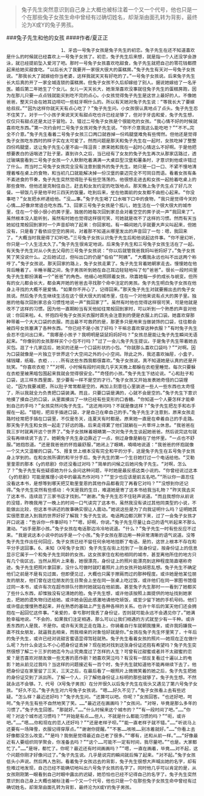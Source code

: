 > 兔子先生突然意识到自己身上大概也被标注着一个又一个代号，他也只是一个在那些兔子女孩生命中曾经有过确切姓名，却渐渐由面孔转为背影，最终沦为X或Y的兔子男孩。

###兔子先生和他的女孩
####作者/夏正正

						1、牙齿一号兔子女孩是兔子先生的初恋。兔子先生在还不知道喜欢是什么的时候就已经喜欢上一号兔子女孩了。初恋，兔子先生后来想，就是指一个人还没学会游泳，就已经提前坠入爱河了吧。那时一号兔子女孩喜欢吃甜食，兔子先生就把自己的零花钱都攒起来给她买甜食吃。“以后长大了我要开一家很大很大的蛋糕房。”兔子先生有天对一号兔子女孩说。“那我长大了就嫁给你当老婆，这样我就天天有好吃的了。”一号兔子女孩说。后来兔子先生长大后真的开了一家全城连锁的蛋糕房。但兔子女孩不久后却嫁给了别人。据说她嫁给了一名牙医。婚后第二年她生了个女儿。女儿一天天长大，她渐渐喜欢没事就往兔子先生的蛋糕房跑，因为在那儿只要一点点钱就能买到吃不完的点心。小女孩觉得兔子先生是这世上最好的人。不像她爸爸，整天只会在她耳边唠叨一些蛀牙啊什么的。所以有天她对兔子先生说：“等我长大了要嫁给叔叔。”“因为这样你就天天有点心吃了？”兔子先生问。小女孩很认真地点了点头。兔子先生忍不住笑了。对于一个小孩子来说天天有甜点吃也许已经足够了，但对于牙齿和爱，兔子先生想，仅仅只有甜点还是太过于冒险。2、错过二号兔子女孩是个很能吃的女孩。“我心情不好的时候就喜欢吃东西。”第一次约会时二号兔子女孩对兔子先生说。“你不介意我这么能吃吧？”“不不…完全不介意。”兔子先生看着二号兔子女孩三口两口就吞掉一份鸡腿堡难免有些愕然。但他还是觉得兔子女孩吃东西时的样子实在太可爱了。然而问题是那天和兔子先生在一起时，女孩吃掉了整整四份鸡腿堡，这让兔子先生心里不由一阵沮丧：原来她和我在一起时心情这么不好啊。于是他把想要表白的话咽进了肚子里。直到许久之后，当已经有了女友的兔子先生再次从那家店路过，透过玻璃窗看到二号兔子女孩一个人默默吃着满满一大桌巨型汉堡和薯条时，才意识到他或许错过了什么。而当时二号兔子女孩完全没有注意到窗外的兔子先生。她只是一口一口、不紧不慢地清理着堆在桌上的食物，和当初几口就能解决掉一份汉堡的豪迈完全不可同日而语。看着女孩有条不紊进食的节奏，兔子先生突然觉得肚子有些空荡荡的。他很想走进去和女孩一起抢着吃桌上的那些食物，但他还是克制住自己，赶去和女友约定的吃饭地点。那天晚上兔子先生点了好几次餐。一顿饭几乎是他平时三四天的饭量。吃到后来，坐在他面前的女友都不由担心起来。“你没事吧？”女友把水杯递给他。“没……事。”兔子先生喝了口水咽下口中的食物，“我只是觉得今天的心情……好像非常适合吃东西。”3、回家三号兔子女孩是个孤儿，她生活在一个很大很大的城市里，住在一个很小很小的房子里。独居的她每次回到家总会对着空空的房子说一声“我回来了”。虽然根本没人能听到，虽然有时她也觉得这样很可笑，可她就是改不了这样的习惯。然而有天当她如往常般回到家时一个声音却响了起来：你回家啦。有一瞬间她几乎就要大声尖叫起来，但她没有，只是看了看依旧空空的房间，对着那不知道从哪里发出的声音回了一句：嗯，我回来了。“大概当时我是得了幻听吧。”三号兔子女孩认识兔子先生后和他说起这件事。“你不是幻听，你只是一个人生活太久了。”兔子先生很肯定地说。后来兔子先生和三号兔子女孩生活在了一起。有天兔子先生对从小失去父母的三号兔子女孩说：“你以后就管我爸我妈叫爸妈好了。”兔子女孩笑了笑没说什么。之后她试过，但叫出口的仍是“伯伯”“阿姨”。“大概我永远也叫不出这两个称呼了。”兔子女孩说。那天回家的路上，兔子女孩走累了。兔子先生背着她朝家走去。慢慢她在他背后睡着了。半睡半醒之间，兔子男孩听到她在自己耳边轻轻地叫了句“爸爸”。很长一段时间里兔子先生都扮演着一个“爸爸”的角色。他细心地照顾着女孩，欣喜她每一步的成长与蜕变。但所有的女儿都会长大，都会离开她的爸爸去寻找那个命中注定的男孩。兔子先生明白兔子女孩在他身上寻找的大概不是爱情。“如果你不开心了，记得回来。”那天兔子先生对就要搬出去的兔子女孩说。然后兔子先生继续生活在这个很大很大的城市里，住在一个对他来说有点大的房子里。独居的他每次回到家总会习惯性地说一声“我回家了”。虽然有时他也觉得这样很可笑，可是他就是改不了这样的习惯。因为他一直期盼当有天他如往常般回到家时，可以听到一个熟悉的声音对他说：你回来啦。4、怀抱四号兔子女孩买衣服时首先会注意到的便是衣服上的口袋。她喜欢穿那种带着一个大大口袋的衣服。而且最不可救药的是，那更多只是用来当做装饰的口袋，往往都会被四号女孩塞满了各种东西。“你已经不是小孩了好吗？干嘛总喜欢穿这种衣服？”有时兔子先生会忍不住问出口来。“我哪是小孩子？我明明是袋鼠妈妈好吗？”女孩总是能让兔子先生瞬间无语起来。“你像别的女孩那样买个小包不行吗？”过了一会儿兔子先生提议。于是兔子先生带着她去买包。逛了十几家店后，她买的还是一个口袋形状的小包。“你就那么喜欢口袋吗？”“对啊。因为口袋就像是一片独立于世界这个大空间之外的小小空间。除此之外，我还喜欢抽屉，小盒子，储钱罐，纸箱，衣柜.....所有这些东西我都很喜欢。”兔子女孩说。真不知道她是认真的还是开玩笑。“你喜欢衣柜？”“对啊，小时候有段时间我几乎天天晚上都躲在衣柜里睡觉。每次只要躲在衣柜里被黑暗包围起来我就会觉得很安全。”“奇怪的小孩。”兔子先生下结论说。“心和肚子和口袋，这三样东西里面，至少要有一样不是空的才行。”兔子女孩又开始发表她奇怪的口袋理论，“因为我要减肥，所以肚子常常都是空的，再加上刻意往心里装进一些人一些东西也太奇怪了，所以我就全力负责把口袋装满。而且，只要口袋是满的，心就不会是空的。”兔子先生下意识地摸了摸自己的口袋，从里面摸出了一块已经有些变形的口香糖。“你知道一个人要怎样才能牵到自己的手吗？”女孩突然问兔子先生。“这还用问吗？不就是像这样？”兔子先生把左手和右手握在一起。“错啦，把双手插进口袋，才是自己在牵自己的手。”兔子先生才注意到，原来女孩走路时经常把手插在口袋里，不仅是冬天，连夏天有时都是。原来她一直是在牵着自己的手走路。那天兔子先生和女孩一起走了好远的路。后来走得累了他们就躺在一片草坪上休息。“我爸爸在我三岁时就离开这个世界了。”兔子女孩眯着眼睛第一次对兔子先生谈起她爸爸。然后说完这句就没有再继续说下去了。她朝兔子先生身边靠近了一点，侧过身像是躺在了他怀里。“一点也不舒服。”她抱怨道。“还是我爸爸的怀抱最舒服，”她闭上了眼睛，喃喃地说道：“我爸爸的怀抱就像一个又大又温暖的口袋。”5、报复世上根本没有完全和平的分手，这是兔子先生在五号兔子女孩身上学到的。在和女孩所谓的和平分手后，兔子先生的第一个生日她打过一个电话给他。“艾勒里奎恩的那本《y的悲剧》你还没看过对吗？”简单的问候之后她问兔子先生。“对啊，怎么了？”兔子先生有些疑惑她为什么会问这种问题，平时她是最反感这类小说的。“你曾经说过这本《y的悲剧》可能是推理小说中的最高杰作对吗？”“至少也应该是前五名吧。”“所以你一直忍住没看这本书，是想等到哪天把艾勒里奎恩的其他作品都看完了再看它对吗？”“没想到你还记得。”兔子先生突然有些感动：今天是我的生日，难道她是寄了这本书给我当礼物？“昨天我去买了这本书，连续逛了三家书店才找到。”“谢谢。”兔子先生忍不住轻声说道。“而且我想你从前说的没错，昨晚我用了一晚上的时间一口气读完了这本书，虽然我没有读过其他同类型的小说，不能做出比较，但这本书讲述的故事确实很让人震动。”她说这些是为了向我证明什么吗？证明她其实很愿意进入到我的世界好好了解我？兔子先生说。电话两边都沉默下来，过了一会兔子女孩才开口说道：“告诉你一件事好吗？”“嗯，好啊，你说。”兔子先生尽量让自己的语气听起来不那么激动。“凶手是那小孩。”兔子女孩在电话那边冷冷地说道。“什么？”兔子先生一时有些反应不过来。“我是说这本小说中的凶手是一个小孩。”兔子女孩在那边用一种异常清晰的语气说道。没等兔子先生作出任何回应，兔子女孩已经不留任何余地地挂断了电话。是的，这世上根本不存在和平分手这回事。6、未知（X号兔子女孩）兔子先生在街上捡到了一张身份证，按身份证上的信息显示它属于一个和兔子先生同龄的女孩。这女孩家住在和他相同的城市，甚至离他所住的地方只有几个街区远，当然从照片上来看，她很漂亮，身份证上的照片能漂亮到这种程度简直堪称奇迹。兔子先生把照片拿回家，没什么可做时就盯着照片上的女孩开始胡思乱想。兔子先生不确定他们之前是不是有见过面，但即便见过，大概也只属于擦肩而过的那种程度。或许她是他某位朋友的朋友，他们曾在这位朋友的生日聚会上坐在同一张桌上吃过饭，或许他们在同一家图书馆借过同一本书，或许有次在超市排队付款时她就站在他前面。甚至兔子先生那时一一看到了她都买了些什么东西，却惟独没有记清她的脸。兔子先生想，或许他该按照上面提供的地址找到她家去，把她的遗失物归还给她。或许她会因此感激地请他吃顿饭，或至少留下她的手机号码。他们或许借此慢慢熟悉起来，并在熟悉的基础上产生各种各样的关系。也许十年后的某天他们还会拥抱在一起回忆这件事。“亲爱的，幸亏那时我丢了身份证，否则就可能永远不会遇见你了。”她满脸幸福地说。“不会的，如果我们注定相遇，那么可以让我们相遇的方式就至少有一千种。或许丢东西的人是我，不是你。或许有天我正走在路上，你骑着自行车就朝我撞来，或许我妈嫌我一直不找女朋友，就逼我去相亲，而我相亲的对象恰好就是你。”女孩在兔子先生怀里笑了，十年后的兔子先生，或许已经对说甜言蜜语显得驾轻就熟。兔子先生看着女孩的照片——她现在正在做什么呢？为什么会这么不小心把身份证丢掉？现在她对找到这张身份证还抱有希望吗？兔子先生突然很想了解二十三岁的她迄今为止究竟度过了怎样的人生？可曾有过甜蜜或者并不太甜蜜的恋爱？是否喜欢对朋友做一些无害的恶作剧？她喜欢哭泣吗？有没有一部反复看过十遍以上的电影？她从前见过我吗？当这样的问题接近有一百个时，兔子先生就知道他不能再继续下去了。他把身份证在家里留了三天，三天之后，在最后看了一眼照片上微微笑着的她之后，兔子先生把她的身份证交到了派出所。了解一个人，只了解他身份证上标明的那些就够了。兔子先生想。不然就永远不会够。7、代号（X号兔子男孩）在分开很久以后兔子先生在街头又遇见了第六号兔子女孩。“好久不见。”兔子先生对六号兔子女孩说。“嗯……好久不见了。”兔子女孩看上去有些迟疑。“怎么样？最近还好吗？”兔子先生问。“还算可以吧。你呢？”女孩回答。“也还好吧，呵呵。”兔子先生有些不自然地笑了笑。……“最近还在画画吗？”女孩问。“对呀，毕竟是那么多年的习惯了。”兔子先生回答。“那就好。”……“什么时候来这个城市的？”“有一段时间了吧。”……“你呢？对这个城市还习惯吗？”“开始是有点……但人，不就是什么都能习惯的吗？”“呃，或许吧。”……“嗯……你和现在的恋人还好吗？”“还是老样子呗。”“能一直老样子就不错。”……“听说马上还要有一场降雪，衣服记得穿厚点。”“谢谢你提醒。”“不客……咳咳……别冻着就好。”……“你看上去好像都没怎么改变。”“是吗？我倒是觉得最近自己老了很多。”“哪有，还和从前一样。”……“好像最近有人要组织同学聚会，你准备去吗？”“这个……可能不一定有时间，我尽量吧。”“也是。大家都忙了。”……“是呀，都忙了。你呢？最近还有时间画画吗？”“嗯，一直在画着，毕竟……对不起，这个问题你刚才好像问过了。”兔子先生说。几乎是说完的瞬间就后悔了起来。“对不起。”兔子女孩低头小声说。然后两人告别。看着兔子女孩远去的背影，兔子先生很想大声喊出她的名字，却有些难过地发现，自己已经不能确切地叫出六号兔子女孩的名字了。同时他几乎可以肯定的是，从女孩刚刚第一眼看到自己时眼中露出的迟疑，她恐怕也已经不记得自己的名字了。兔子先生突然意识到自己身上大概也被标注着一个又一个代号，他也只是一个在那些兔子女孩生命中曾经有过确切姓名，却渐渐由面孔转为背影，最终沦为X或Y的兔子男孩。			  		